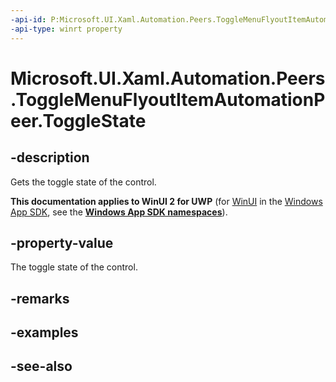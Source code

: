 ```yaml
---
-api-id: P:Microsoft.UI.Xaml.Automation.Peers.ToggleMenuFlyoutItemAutomationPeer.ToggleState
-api-type: winrt property
---
```


<!-- Property syntax
public Windows.UI.Xaml.Automation.ToggleState ToggleState { get; }
-->

# Microsoft.UI.Xaml.Automation.Peers.ToggleMenuFlyoutItemAutomationPeer.ToggleState

## -description
Gets the toggle state of the control.

**This documentation applies to WinUI 2 for UWP** (for [WinUI](/windows/apps/winui/winui3/) in the [Windows App SDK](/windows/apps/windows-app-sdk/), see the **[Windows App SDK namespaces](/windows/windows-app-sdk/api/winrt/)**).

## -property-value
The toggle state of the control.

## -remarks

## -examples

## -see-also
